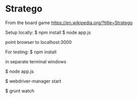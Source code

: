 # Stratego

From the board game  https://en.wikipedia.org/?title=Stratego

Setup locally:
$ npm install
$ node app.js

point browser to localhost:3000

For testing:
$ npm install

in separate terminal windows

$ node app.js

$ webdriver-manager start

$ grunt watch

